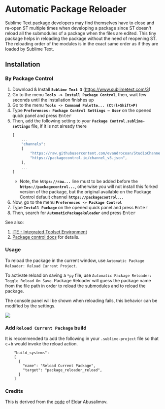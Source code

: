 # Automatic Package Reloader

Sublime Text package developers may find themselves have to close and re-open
ST multiple times when developing a package since ST doesn't reload all the
submodules of a package when the files are edited. This tiny package helps in
reloading the package without the need of reopening ST. The reloading order
of the modules is in the exact same order as if they are loaded by Sublime
Text.


## Installation

### By Package Control

1. Download & Install **`Sublime Text 3`** (https://www.sublimetext.com/3)
1. Go to the menu **`Tools -> Install Package Control`**, then,
   wait few seconds until the installation finishes up
1. Go to the menu **`Tools -> Command Palette...
   (Ctrl+Shift+P)`**
1. Type **`Preferences:
   Package Control Settings – User`** on the opened quick panel and press <kbd>Enter</kbd>
1. Then,
   add the following setting to your **`Package Control.sublime-settings`** file, if it is not already there
   ```js
   [
       ...
       "channels":
       [
           "https://raw.githubusercontent.com/evandrocoan/StudioChannel/master/channel.json",
           "https://packagecontrol.io/channel_v3.json",
       ],
       ...
   ]
   ```
   * Note,
     the **`https://raw...`** line must to be added before the **`https://packagecontrol...`**,
     otherwise you will not install this forked version of the package,
     but the original available on the Package Control default channel **`https://packagecontrol...`**
1. Now,
   go to the menu **`Preferences -> Package Control`**
1. Type **`Install Package`** on the opened quick panel and press <kbd>Enter</kbd>
1. Then,
search for **`AutomaticPackageReloader`** and press <kbd>Enter</kbd>

See also:
1. [ITE - Integrated Toolset Environment](https://github.com/evandrocoan/ITE)
1. [Package control docs](https://packagecontrol.io/docs/usage) for details.


### Usage

To reload the package in the current window, use `Automatic Package Reloader: Reload Current Project`.

To activate reload on saving a `*py` file, use `Automatic Package Reloader: Toggle Reload On Save`.
Package Reloader will guess the package name from the file path in order to reload the submodules
and to reload the package.

The console panel will be shown when reloading fails, this behavior can be modified by
the settings.

![](shot.png)

### Add `Reload Current Package` build

It is recommended to add the following in your `.sublime-project` file so that <kbd>c</kbd>+<kbd>b</kbd> would invoke the reload action.

```
    "build_systems":
    [
      {
        "name": "Reload Current Package",
        "target": "package_reloader_reload",
      }
    ]
```


### Credits
This is derived from the [code](https://github.com/divmain/GitSavvy/blob/599ba3cdb539875568a96a53fafb033b01708a67/common/util/reload.py) of Eldar Abusalimov.

